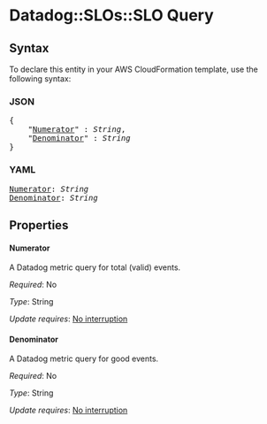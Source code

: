 # Datadog::SLOs::SLO Query

## Syntax

To declare this entity in your AWS CloudFormation template, use the following syntax:

### JSON

<pre>
{
    "<a href="#numerator" title="Numerator">Numerator</a>" : <i>String</i>,
    "<a href="#denominator" title="Denominator">Denominator</a>" : <i>String</i>
}
</pre>

### YAML

<pre>
<a href="#numerator" title="Numerator">Numerator</a>: <i>String</i>
<a href="#denominator" title="Denominator">Denominator</a>: <i>String</i>
</pre>

## Properties

#### Numerator

A Datadog metric query for total (valid) events.

_Required_: No

_Type_: String

_Update requires_: [No interruption](https://docs.aws.amazon.com/AWSCloudFormation/latest/UserGuide/using-cfn-updating-stacks-update-behaviors.html#update-no-interrupt)

#### Denominator

A Datadog metric query for good events.

_Required_: No

_Type_: String

_Update requires_: [No interruption](https://docs.aws.amazon.com/AWSCloudFormation/latest/UserGuide/using-cfn-updating-stacks-update-behaviors.html#update-no-interrupt)

